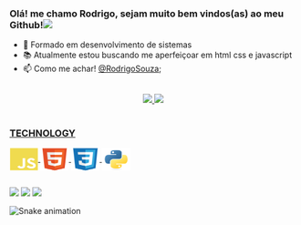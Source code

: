 ### Olá! me chamo Rodrigo, sejam muito bem vindos(as) ao meu Github!<img src="https://media.giphy.com/media/hvRJCLFzcasrR4ia7z/giphy.gif" width="25px">
- 🌱 Formado em desenvolvimento de sistemas
- 📚 Atualmente estou buscando me aperfeiçoar em html css e javascript
- 📫 Como me achar! [@RodrigoSouza](https://www.linkedin.com/in/rodrigoo-maciell/);
##
<div align="center">
  <a href="https://github.com/RodrigoSouzza">
  <img height="160em" src="https://github-readme-stats.vercel.app/api?username=RodrigoSouzza&show_icons=true&theme=dark&include_all_commits=true&count_private=true"/>
  <img height="160em" src="https://github-readme-stats.vercel.app/api/top-langs/?username=RodrigoSouzza&layout=compact&langs_count=7&theme=dark"/>
</div>

  <div style="display: inline_block"><br>
   <h3>TECHNOLOGY</h3>
  <img align="center" alt="Js" height="40" width="50" src="https://raw.githubusercontent.com/devicons/devicon/master/icons/javascript/javascript-plain.svg">
  <img align="center" alt="HTML" height="40" width="50" src="https://raw.githubusercontent.com/devicons/devicon/master/icons/html5/html5-original.svg">
  <img align="center" alt="CSS" height="40" width="50" src="https://raw.githubusercontent.com/devicons/devicon/master/icons/css3/css3-original.svg">  
  <img align="center" alt="Python" height="40" width="50" src="https://raw.githubusercontent.com/devicons/devicon/master/icons/python/python-original.svg">   
</div>
 
 ##
  
  <div> 
  <a href="https://www.instagram.com/rodrigo.souzaa_" target="_blank"><img src="https://img.shields.io/badge/-Instagram-%23E4405F?style=for-the-badge&logo=instagram&logoColor=white" target="_blank"></a>
   <a href="https://www.linkedin.com/in/rodrigoo-maciell/" target="_blank"><img src="https://img.shields.io/badge/-LinkedIn-%230077B5?style=for-the-badge&logo=linkedin&logoColor=white" target="_blank"></a>
  <a href = "mailto:contato.rodrigoom@gmail.com"><img src="https://img.shields.io/badge/-Gmail-%23333?style=for-the-badge&logo=gmail&logoColor=white" target="_blank"></a>
 
  ![Snake animation](https://github.com/RodrigoSouzza/RodrigoSouzza/blob/output/github-contribution-grid-snake.svg)
 
</div>
